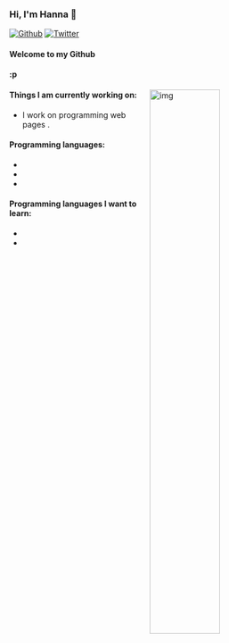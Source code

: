 ### Hi, I'm Hanna 👋

[![Github](https://img.shields.io/badge/-Github-000?style=flat&logo=Github&logoColor=white)](https://github.com/HannaV01)
[![Twitter](https://img.shields.io/badge/-Twitter-1ca0f1?style?style=flat&logo=Twitter&logoColor=white)](https://twitter.com/HannaVoices)
#### Welcome to my Github 
#### :p
<img align="right" alt="img" src="https://user-images.githubusercontent.com/70272455/114936202-b6905400-9e01-11eb-82c2-a34a53ddcbec.jpg" width="50%" height="auto" />

#### Things I am currently working on: 

- I work on programming web pages .

#### Programming languages: 
- 

- 

- 
#### Programming languages I want to learn:
- 

- 
